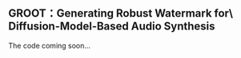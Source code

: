 ## GROOT：Generating Robust Watermark for\\ Diffusion-Model-Based Audio Synthesis

The code coming soon...
